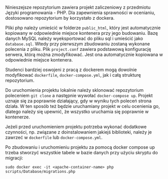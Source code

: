Ninieszejsze repozytorium zawiera projekt zaliczeniowy z przedmiotu Języki programowania - PHP. Dla zapewnienia sprawności w ocenianiu, dostosowano repozytorium by korzystało z dockera.

Pliki php należy umieścić w folderze `public_html`, który jest automatycznie kopiowany w odpowiednie miejsce kontenera przy jego budowaniu. Bazę danych MySQL należy wyeksportować do pliku sql i umieścić jako `database.sql`. Wtedy przy pierwszym zbudowaniu zostaną wykonane polecenia z pliku. Plik `project.conf` zawiera podstawową konfigurację serwera, którą można zmodyfikować. Jest ona automatycznie kopiowana w odpowiednie miejsce kontenera.

Studenci bardziej oswojeni z pracą z dockerem mogą dowolnie modyfikować `dockerfile`, `docker-compose.yml`, jak i całą strukturę repozytorium.

Do uruchomienia projektu lokalnie należy sklonować repozytorium poleceniem `git clone` a następnie wywołać `docker-compose up`. Projekt uznaje się za poprawnie działający, gdy w wyniku tych poleceń strona działa. W ten sposób też będzie uruchamiany projekt w celu ocenienia go, dlatego należy się upewnić, że wszystko uruchamia się poprawnie w kontenerze.

Jeżeli przed uruchomieniem projektu potrzeba wykonać dodatkowe czynności, np. związane z doinstalowaniem jakiejś biblioteki, należy je zawrzeć w `dockerfile` lub `docker-compose.yml`.

Po zbudowaniu i uruchomieniu projektu za pomocą docker compose up trzeba stworzyć wszystkie tabele w bazie danych przy użyciu skryptu do migracji:
```
sudo docker exec -it <apache-container-name> php scripts/Database/migrations.php
```
